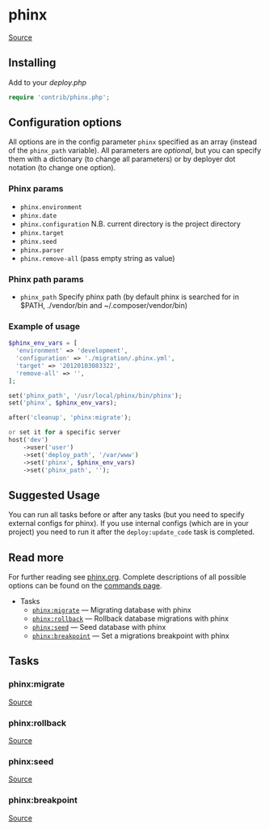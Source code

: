 <!-- DO NOT EDIT THIS FILE! -->
<!-- Instead edit contrib/phinx.php -->
<!-- Then run bin/docgen -->

# phinx

[Source](/contrib/phinx.php)


## Installing

Add to your _deploy.php_

```php
require 'contrib/phinx.php';
```

## Configuration options

All options are in the config parameter `phinx` specified as an array (instead of the `phinx_path` variable).
All parameters are *optional*, but you can specify them with a dictionary (to change all parameters)
or by deployer dot notation (to change one option).

### Phinx params

- `phinx.environment`
- `phinx.date`
- `phinx.configuration` N.B. current directory is the project directory
- `phinx.target`
- `phinx.seed`
- `phinx.parser`
- `phinx.remove-all` (pass empty string as value)

### Phinx path params

- `phinx_path` Specify phinx path (by default phinx is searched for in $PATH, ./vendor/bin and ~/.composer/vendor/bin)

### Example of usage

```php
$phinx_env_vars = [
  'environment' => 'development',
  'configuration' => './migration/.phinx.yml',
  'target' => '20120103083322',
  'remove-all' => '',
];

set('phinx_path', '/usr/local/phinx/bin/phinx');
set('phinx', $phinx_env_vars);

after('cleanup', 'phinx:migrate');

or set it for a specific server
host('dev')
    ->user('user')
    ->set('deploy_path', '/var/www')
    ->set('phinx', $phinx_env_vars)
    ->set('phinx_path', '');
```

## Suggested Usage

You can run all tasks before or after any
tasks (but you need to specify external configs for phinx).
If you use internal configs (which are in your project) you need
to run it after the `deploy:update_code` task is completed.

## Read more

For further reading see [phinx.org](https://phinx.org). Complete descriptions of all possible options can be found on the [commands page](http://docs.phinx.org/en/latest/commands.html).



* Tasks
  * [`phinx:migrate`](#phinxmigrate) — Migrating database with phinx
  * [`phinx:rollback`](#phinxrollback) — Rollback database migrations with phinx
  * [`phinx:seed`](#phinxseed) — Seed database with phinx
  * [`phinx:breakpoint`](#phinxbreakpoint) — Set a migrations breakpoint with phinx


## Tasks
### phinx:migrate
[Source](https://github.com/deployphp/deployer/search?q=phinx%3Amigrate+in%3Afile+language%3Aphp+path%3Acontrib+filename%3Aphinx.php)



### phinx:rollback
[Source](https://github.com/deployphp/deployer/search?q=phinx%3Arollback+in%3Afile+language%3Aphp+path%3Acontrib+filename%3Aphinx.php)



### phinx:seed
[Source](https://github.com/deployphp/deployer/search?q=phinx%3Aseed+in%3Afile+language%3Aphp+path%3Acontrib+filename%3Aphinx.php)



### phinx:breakpoint
[Source](https://github.com/deployphp/deployer/search?q=phinx%3Abreakpoint+in%3Afile+language%3Aphp+path%3Acontrib+filename%3Aphinx.php)



